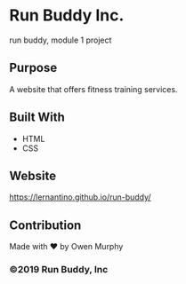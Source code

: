 # Run Buddy Inc.
run buddy, module 1 project

## Purpose
A website that offers fitness training services.

## Built With
* HTML
* CSS

## Website
https://lernantino.github.io/run-buddy/

## Contribution
Made with ❤️ by Owen Murphy

### ©️2019 Run Buddy, Inc
